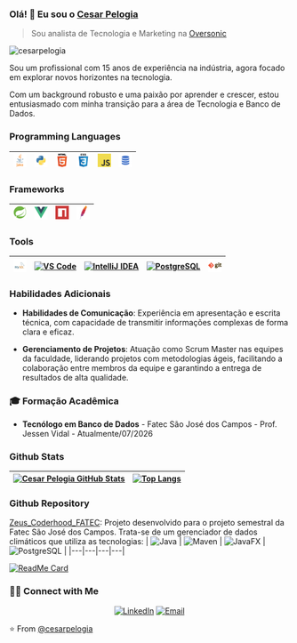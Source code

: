 ### Olá! 👋 Eu sou o  [Cesar Pelogia](https://br.linkedin.com/in/cesar-augusto-anselmo-pelogia-truyts-94a08a268)
> Sou analista de Tecnologia e Marketing na [Oversonic](https://www.oversonic.com.br/)

<img src="https://komarev.com/ghpvc/?username=cesarpelogia" alt="cesarpelogia" />

<div>
 <p>
Sou um profissional com 15 anos de experiência na indústria, agora focado em explorar novos horizontes na tecnologia.

Com um background robusto e uma paixão por aprender e crescer, estou entusiasmado com minha transição para a área de Tecnologia e Banco de Dados.

</p>
</div>

### Programming Languages

| [<img src="https://raw.githubusercontent.com/github/explore/80688e429a7d4ef2fca1e82350fe8e3517d3494d/topics/java/java.png" alt="Java" width="24">](https://www.oracle.com/java/) | [<img src="https://raw.githubusercontent.com/github/explore/80688e429a7d4ef2fca1e82350fe8e3517d3494d/topics/python/python.png" alt="Python" width="24">](https://www.python.org/) | [<img src="https://raw.githubusercontent.com/github/explore/80688e429a7d4ef2fca1e82350fe8e3517d3494d/topics/html/html.png" alt="HTML" width="24">](https://developer.mozilla.org/en-US/docs/Web/HTML) | [<img src="https://raw.githubusercontent.com/github/explore/80688e429a7d4ef2fca1e82350fe8e3517d3494d/topics/css/css.png" alt="CSS" width="24">](https://developer.mozilla.org/en-US/docs/Web/CSS) | [<img src="https://raw.githubusercontent.com/github/explore/80688e429a7d4ef2fca1e82350fe8e3517d3494d/topics/javascript/javascript.png" alt="JavaScript" width="24">](https://developer.mozilla.org/en-US/docs/Web/JavaScript) | [<img src="https://raw.githubusercontent.com/github/explore/80688e429a7d4ef2fca1e82350fe8e3517d3494d/topics/sql/sql.png" alt="SQL" width="24">](https://www.sql.org/) |
|---|---|---|---|---|---|


### Frameworks

| [<img src="https://raw.githubusercontent.com/github/explore/379d49236d826364be968345e0a085d044108cff/topics/spring-boot/spring-boot.png" alt="Spring Boot" width="24">](https://spring.io/projects/spring-boot) | [<img src="https://raw.githubusercontent.com/github/explore/80688e429a7d4ef2fca1e82350fe8e3517d3494d/topics/vue/vue.png" alt="Vue.js" width="24">](https://vuejs.org/) | [<img src="https://raw.githubusercontent.com/github/explore/80688e429a7d4ef2fca1e82350fe8e3517d3494d/topics/npm/npm.png" alt="NPM" width="24">](https://www.npmjs.com/) | [<img src="https://raw.githubusercontent.com/github/explore/80688e429a7d4ef2fca1e82350fe8e3517d3494d/topics/maven/maven.png" alt="Maven" width="24">](https://maven.apache.org/) |
|---|---|---|---|

### Tools

| [<img src="https://raw.githubusercontent.com/github/explore/80688e429a7d4ef2fca1e82350fe8e3517d3494d/topics/mysql/mysql.png" alt="MySQL" width="24">](https://www.mysql.com/) | [<img src="https://upload.wikimedia.org/wikipedia/commons/thumb/2/2d/Visual_Studio_Code_1.18_icon.svg/1200px-Visual_Studio_Code_1.18_icon.svg.png" alt="VS Code" width="24">](https://code.visualstudio.com/) | [<img src="https://resources.jetbrains.com/storage/products/company/brand/logos/IntelliJ_IDEA_icon.png" alt="IntelliJ IDEA" width="24">](https://www.jetbrains.com/idea/) | [<img src="https://www.postgresql.org/media/img/about/press/elephant.png" alt="PostgreSQL" width="24">](https://www.postgresql.org/) | [<img src="https://raw.githubusercontent.com/github/explore/80688e429a7d4ef2fca1e82350fe8e3517d3494d/topics/git/git.png" alt="Git" width="24">](https://git-scm.com/) |
|---|---|---|---|---|

### Habilidades Adicionais

- **Habilidades de Comunicação**: Experiência em apresentação e escrita técnica, com capacidade de transmitir informações complexas de forma clara e eficaz.

- **Gerenciamento de Projetos**: Atuação como Scrum Master nas equipes da faculdade, liderando projetos com metodologias ágeis, facilitando a colaboração entre membros da equipe e garantindo a entrega de resultados de alta qualidade.


### 🎓 Formação Acadêmica

- **Tecnólogo em Banco de Dados** - Fatec São José dos Campos - Prof. Jessen Vidal - Atualmente/07/2026


### Github Stats

| [![Cesar Pelogia GitHub Stats](https://github-readme-stats.vercel.app/api?username=cesarpelogia&show_icons=true&count_private=true&hide=issues&hide_rank=false&line_height=24&hide_title=true&card_width=400&card_height=200)](https://github.com/cesarpelogia) | [![Top Langs](https://github-readme-stats.vercel.app/api/top-langs/?username=cesarpelogia&layout=compact&count_private=true&card_width=400&card_height=200&langs_count=6)](https://github.com/cesarpelogia) |
|---|---|

### Github Repository

[Zeus_Coderhood_FATEC](https://github.com/cesarpelogia/Zeus_Coderhood_FATEC): Projeto desenvolvido para o projeto semestral da Fatec São José dos Campos. Trata-se de um gerenciador de dados climáticos que utiliza as tecnologias:
| ![Java](https://img.shields.io/badge/Java-ED8B00?style=for-the-badge&logo=java&logoColor=white) | ![Maven](https://img.shields.io/badge/Maven-C71A36?style=for-the-badge&logo=apache-maven&logoColor=white) | ![JavaFX](https://img.shields.io/badge/JavaFX-007396?style=for-the-badge&logo=java&logoColor=white) | ![PostgreSQL](https://img.shields.io/badge/PostgreSQL-316192?style=for-the-badge&logo=postgresql&logoColor=white) |
|---|---|---|---|

  [![ReadMe Card](https://github-readme-stats.vercel.app/api/pin/?username=cesarpelogia&repo=Zeus_Coderhood_FATEC&show_owner=true)](https://github.com/cesarpelogia/Zeus_Coderhood_FATEC)

<h3> 🤝🏻 Connect with Me </h3>

<p align="center">
<a href="https://br.linkedin.com/in/cesar-augusto-anselmo-pelogia-truyts-94a08a268" target="_blank"><img alt="LinkedIn" src="https://img.shields.io/badge/LinkedIn-Cesar%20Pelogia-blue?style=flat&logo=linkedin"></a>
<a href="mailto:pelogia.cesar@hotmail.com"><img alt="Email" src="https://img.shields.io/badge/Email-pelogia.cesar@hotmail.com-blue?style=flat&logo=gmail"></a>
</p>

⭐️ From [@cesarpelogia](https://github.com/cesarpelogia)
